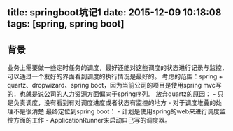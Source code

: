 title: springboot坑记1
date: 2015-12-09 10:18:08
tags: [spring, spring boot]
---

## 背景
业务上需要做一些定时任务的调度，最好还能对这些调度的状态进行记录与监控，可以通过一个友好的界面看到调度的执行情况是最好的。
考虑的范围：spring + quartz、dropwizard、spring boot，因为当前公司的项目是使用spring mvc写的，也就是说公司的人力资源方面偏向于spring序列。
放弃quartz的原因：
    - 只是负责调度，没有看到有对调度进度或者状态有监控的地方
    - 对于调度堆叠的处理不是很清楚
最终定位到spring boot：
    - 计划是使用spring的web来进行调度监控方面的工作
    - ApplicationRunner来启动自己写的调度器。

